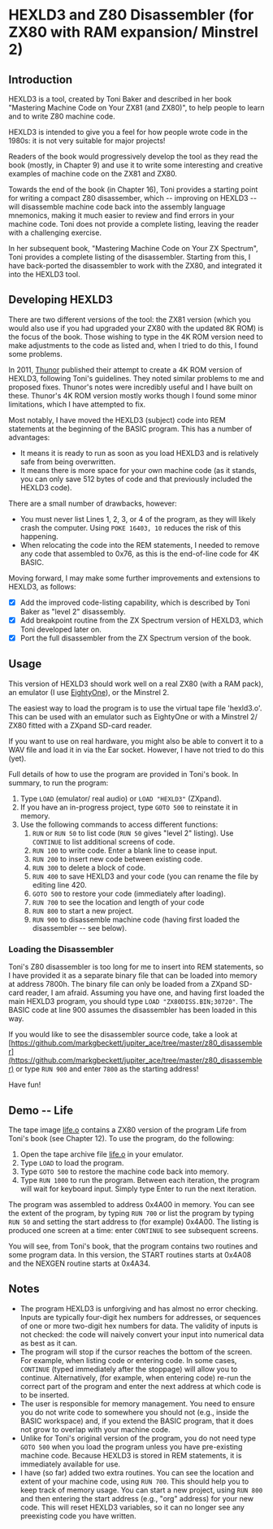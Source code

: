 # HEXLD3 and Z80 Disassembler (for ZX80 with RAM expansion/ Minstrel 2)

## Introduction

HEXLD3 is a tool, created by Toni Baker and described in her book "Mastering Machine Code on Your ZX81 (and ZX80)", to help people to learn and to write Z80 machine code.

HEXLD3 is intended to give you a feel for how people wrote code in the 1980s: it is not very suitable for major projects!

Readers of the book would progressively develop the tool as they read the book (mostly, in Chapter 9) and use it to write some interesting and creative examples of machine code on the ZX81 and ZX80.

Towards the end of the book (in Chapter 16), Toni provides a starting point for writing a compact Z80 disassember, which -- improving on HEXLD3 -- will disassemble machine code back into the assembly language mnemonics, making it much easier to review and find errors in your machine code. Toni does not provide a complete listing, leaving the reader with a challenging exercise.

In her subsequent book, "Mastering Machine Code on Your ZX Spectrum", Toni provides a complete listing of the disassembler. Starting from this, I have back-ported the disassembler to work with the ZX80, and integrated it into the HEXLD3 tool.

## Developing HEXLD3

There are two different versions of the tool: the ZX81 version (which you would also use if you had upgraded your ZX80 with the updated 8K ROM) is the focus of the book. Those wishing to type in the 4K ROM version need to make adjustments to the code as listed and, when I tried to do this, I found some problems.

In 2011, [Thunor](https://www.google.com/url?sa=t&rct=j&q=&esrc=s&source=web&cd=&cad=rja&uact=8&ved=2ahUKEwifh9-X38X4AhUMKcAKHYa7AeYQFnoECAIQAQ&url=http%3A%2F%2Fwww.users.waitrose.com%2F~thunor%2Fmmcoyzx81%2Findex.html&usg=AOvVaw2u-jWVQsJL5syJxuSnPI1U) published their attempt to create a 4K ROM version of HEXLD3, following Toni's guidelines. They noted similar problems to me and proposed fixes. Thunor's notes were incredibly useful and I have built on these. Thunor's 4K ROM version mostly works though I found some minor limitations, which I have attempted to fix.

Most notably, I have moved the HEXLD3 (subject) code into REM statements at the beginning of the BASIC program. This has a number of advantages:
- It means it is ready to run as soon as you load HEXLD3 and is relatively safe from being overwritten.
- It means there is more space for your own machine code (as it stands, you can only save 512 bytes of code and that previously included the HEXLD3 code).

There are a small number of drawbacks, however:
- You must never list Lines 1, 2, 3, or 4 of the program, as they will likely crash the computer. Using `POKE 16403, 10` reduces the risk of this happening.
- When relocating the code into the REM statements, I needed to remove any code that assembled to 0x76, as this is the end-of-line code for 4K BASIC.

Moving forward, I may make some further improvements and extensions to HEXLD3, as follows:

- [x] Add the improved code-listing capability, which is described by Toni Baker as "level 2" disassembly.
- [x] Add breakpoint routine from the ZX Spectrum version of HEXLD3, which Toni developed later on.
- [x] Port the full disassembler from the ZX Spectrum version of the book.

## Usage

This version of HEXLD3 should work well on a real ZX80 (with a RAM pack), an emulator (I use [EightyOne](https://sourceforge.net/projects/eightyone-sinclair-emulator/)), or the Minstrel 2.

The easiest way to load the program is to use the virtual tape file 'hexld3.o'. This can be used with an emulator such as EightyOne or with a Minstrel 2/ ZX80 fitted with a ZXpand SD-card reader.

If you want to use on real hardware, you might also be able to convert it to a WAV file and load it in via the Ear socket. However, I have not tried to do this (yet).

Full details of how to use the program are provided in Toni's book. In summary, to run the program:

1. Type `LOAD` (emulator/ real audio) or `LOAD "HEXLD3"` (ZXpand).
2. If you have an in-progress project, type `GOTO 500` to reinstate it in memory.
3. Use the following commands to access different functions:
    1. `RUN` or `RUN 50` to list code (`RUN 50` gives "level 2" listing). Use `CONTINUE` to list additional screens of code.
    2. `RUN 100` to write code. Enter a blank line to cease input.
    3. `RUN 200` to insert new code between existing code.
    4. `RUN 300` to delete a block of code.
    5. `RUN 400` to save HEXLD3 and your code (you can rename the file by editing line 420.
    6. `GOTO 500` to restore your code (immediately after loading).
    7. `RUN 700` to see the location and length of your code
    8. `RUN 800` to start a new project.
    9. `RUN 900` to disassemble machine code (having first loaded the disassembler -- see below).

### Loading the Disassembler

Toni's Z80 disassembler is too long for me to insert into REM statements, so I have provided it as a separate binary file that can be loaded into memory at address 7800h. The binary file can only be loaded from a ZXpand SD-card reader, I am afraid. Assuming you have one, and having first loaded the main HEXLD3 program, you should type `LOAD "ZX80DISS.BIN;30720"`. The BASIC code at line 900 assumes the disassembler has been loaded in this way.

If you would like to see the disassembler source code, take a look at [https://github.com/markgbeckett/jupiter_ace/tree/master/z80_disassembler](https://github.com/markgbeckett/jupiter_ace/tree/master/z80_disassembler) or type `RUN 900` and enter `7800` as the starting address!

Have fun!

## Demo -- Life

The tape image [life.o](life.o) contains a ZX80 version of the program Life from Toni's book (see Chapter 12). To use the program, do the following:

1. Open the tape archive file  [life.o](life.o) in your emulator.
2. Type `LOAD` to load the program.
3. Type `GOTO 500` to restore the machine code back into memory.
4. Type `RUN 1000` to run the program. Between each iteration, the program will wait for keyboard input. Simply type Enter to run the next iteration.

The program was assembled to address 0x4A00 in memory. You can see the extent of the program, by typing `RUN 700` or list the program by typing `RUN 50` and setting the start address to (for example) 0x4A00. The listing is produced one screen at a time: enter `CONTINUE` to see subsequent screens.

You will see, from Toni's book, that the program contains two routines and some program data. In this version, the START routines starts at 0x4A08 and the NEXGEN routine starts at 0x4A34.  

## Notes

- The program HEXLD3 is unforgiving and has almost no error checking. Inputs are typically four-digit hex numbers for addresses, or sequences of one or more two-digit hex numbers for data. The validity of inputs is not checked: the code will naively convert your input into numerical data as best as it can.
- The program will stop if the cursor reaches the bottom of the screen. For example, when listing code or entering code. In some cases, `CONTINUE` (typed immediately after the stoppage) will allow you to continue. Alternatively, (for example, when entering code) re-run the correct part of the program and enter the next address at which code is to be inserted.
- The user is responsible for memory management. You need to ensure you do not write code to somewhere you should not (e.g., inside the BASIC workspace) and, if you extend the BASIC program, that it does not grow to overlap with your machine code.
- Unlike for Toni's original version of the program, you do not need type `GOTO 500` when you load the program unless you have pre-existing machine code. Because HEXLD3 is stored in REM statements, it is immediately available for use.
- I have (so far) added two extra routines. You can see the location and extent of your machine code, using `RUN 700`. This should help you to keep track of memory usage. You can start a new project, using `RUN 800` and then entering the start address (e.g., "org" address) for your new code. This will reset HEXLD3 variables, so it can no longer see any preexisting code you have written.
